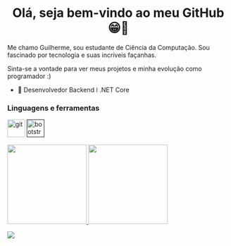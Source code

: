 <h1 align="center"> Olá, seja bem-vindo ao meu GitHub 😁👋</h1>
<p>Me chamo Guilherme, sou estudante de Ciência da Computação. Sou fascinado por tecnologia e suas incríveis façanhas.</p>
<p>Sinta-se a vontade para ver meus projetos e minha evolução como programador :)</p>

- 🧠 Desenvolvedor Backend ǀ .NET Core

<h3 align="left">Linguagens e ferramentas</h3>
<p align="left"</a><img src="https://camo.githubusercontent.com/8d56e87edf99e89bfc457cd62462e0b7aae19e6b197b1df5c542d474d8d76f81/68747470733a2f2f646576656c6f7065722e6665646f726170726f6a6563742e6f72672f7374617469632f6c6f676f2f6373686172702e706e67" alt="git" width="40" height="40"/> </a> <a href="" target="_blank"> <img src="https://www.vectorlogo.zone/logos/git-scm/git-scm-icon.svg" alt="bootstrap" width="40" height="40"/> </a> <a href="" target="_blank"></p>


  
  
  <a href="https://github.com/raabelo11">
  <img height="180em" src="https://github-readme-stats.vercel.app/api?username=raabelo11&show_icons=true&theme=dracula&include_all_commits=true&count_private=true"/>
  <img height="180em" src="https://github-readme-stats.vercel.app/api/top-langs/?username=raabelo11&layout=compact&langs_count=7&theme=dracula"/>
    
     
  
  <a href="https://www.linkedin.com/in/guilherme-lima-9a7b75171/" target="_blank"><img src="https://img.shields.io/badge/-LinkedIn-%230077B5?style=for-the-badge&logo=linkedin&logoColor=white" target="_blank"></a> 
 
  
    
    


 
